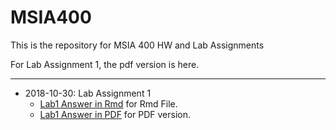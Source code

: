# MSIA400
This is the repository for MSIA 400 HW and Lab Assignments

For Lab Assignment 1, the pdf version is here.

***
* 2018-10-30: Lab Assignment 1
  * [Lab1 Answer in Rmd](https://github.com/chuandu2/MSIA400/blob/master/Lab%20Assignment%201_Sophie%20DU.Rmd) for Rmd File.
  * [Lab1 Answer in PDF](https://github.com/chuandu2/MSIA400/blob/master/400_Lab_ChuanDu.pdf) for PDF version.
